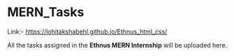 # MERN_Tasks

Link:-
https://lohitakshabehl.github.io/Ethnus_html_css/

All the tasks assigned in the **Ethnus MERN Internship** will be uploaded here.
